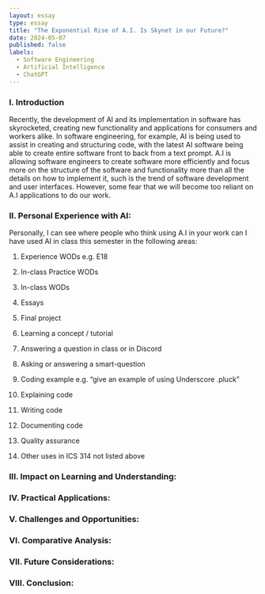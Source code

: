 ```yaml
---
layout: essay
type: essay
title: "The Exponential Rise of A.I. Is Skynet in our Future?"
date: 2024-05-07
published: false
labels:
  - Software Engineering
  - Artificial Intelligence
  - ChatGPT
---
```

### I. Introduction
Recently, the development of AI and its implementation in software has skyrocketed, creating new functionality and applications for consumers and workers alike. In software engineering, for example, AI is being used to assist in creating and structuring code, with the latest AI software being able to create entire software front to back from a text prompt. A.I is allowing software engineers to create software more efficiently and focus more on the structure of the software and functionality more than all the details on how to implement it, such is the trend of software development and user interfaces. However, some fear that we will become too reliant on A.I applications to do our work.  

### II. Personal Experience with AI:

Personally, I can see where people who think using A.I in your work can 
I have used AI in class this semester in the following areas:

  1. Experience WODs e.g. E18

  2. In-class Practice WODs

  3. In-class WODs

  4. Essays

  5. Final project

  6. Learning a concept / tutorial

  7. Answering a question in class or in Discord

  8. Asking or answering a smart-question

  9. Coding example e.g. “give an example of using Underscore .pluck”

  10. Explaining code

  11. Writing code

  12. Documenting code

  13. Quality assurance 

  14. Other uses in ICS 314 not listed above


### III. Impact on Learning and Understanding:


### IV. Practical Applications:


### V. Challenges and Opportunities:


### VI. Comparative Analysis:


### VII. Future Considerations:


### VIII. Conclusion:
